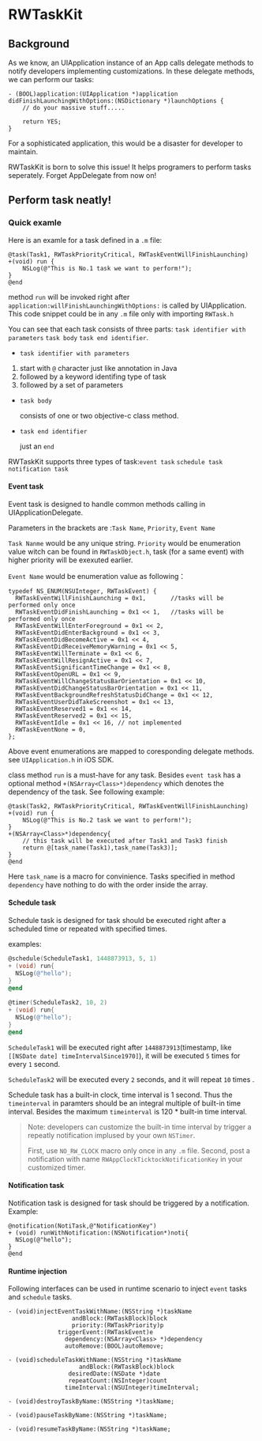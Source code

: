# RWTaskKit

## Background
As we know, an UIApplication instance of an App calls delegate methods to notify developers implementing customizations. In these delegate methods, we can perform our tasks:

```objc
- (BOOL)application:(UIApplication *)application didFinishLaunchingWithOptions:(NSDictionary *)launchOptions {
    // do your massive stuff.....
    
    return YES;
}
```

For a sophisticated application, this would be a disaster for developer to maintain. 

RWTaskKit is born to solve this issue! It helps programers to perform tasks seperately. Forget AppDelegate from now on!

## Perform task neatly!

### Quick examle
Here is an examle for a task defined in a `.m` file:

```objc
@task(Task1, RWTaskPriorityCritical, RWTaskEventWillFinishLaunching)
+(void) run {
    NSLog(@"This is No.1 task we want to perform!");
}
@end
```
method `run` will be invoked right after `application:willFinishLaunchingWithOptions:` is called by UIApplication.
This code snippet could be in any `.m` file only with importing `RWTask.h`

You can see that each task consists of three parts: `task identifier with parameters` `task body` `task end identifier`.
- `task identifier with parameters`

1. start with `@` character just like annotation in Java
2. followed by a keyword identifing type of task
3. followed by a set of parameters 

- `task body`

  consists of one or two objective-c class method. 

- `task end identifier`

  just an `end`

RWTaskKit supports three types of task:`event task` `schedule task` `notification task`

#### Event task
Event task is designed to handle common methods calling in UIApplicationDelegate. 

Parameters in the brackets are :`Task Name`, `Priority`, `Event Name`

`Task Nanme` would be any unique string.
`Priority` would be enumeration value witch can be found in `RWTaskObject.h`, task (for a same event) with higher priority will be exexuted earlier.

`Event Name` would be enumeration value as following：


```objc
typedef NS_ENUM(NSUInteger, RWTaskEvent) {
  RWTaskEventWillFinishLaunching = 0x1,       //tasks will be performed only once
  RWTaskEventDidFinishLaunching = 0x1 << 1,   //tasks will be performed only once
  RWTaskEventWillEnterForeground = 0x1 << 2,
  RWTaskEventDidEnterBackground = 0x1 << 3,
  RWTaskEventDidBecomeActive = 0x1 << 4,
  RWTaskEventDidReceiveMemoryWarning = 0x1 << 5,
  RWTaskEventWillTerminate = 0x1 << 6,
  RWTaskEventWillResignActive = 0x1 << 7,
  RWTaskEventSignificantTimeChange = 0x1 << 8,
  RWTaskEventOpenURL = 0x1 << 9,
  RWTaskEventWillChangeStatusBarOrientation = 0x1 << 10,
  RWTaskEventDidChangeStatusBarOrientation = 0x1 << 11,
  RWTaskEventBackgroundRefreshStatusDidChange = 0x1 << 12,
  RWTaskEventUserDidTakeScreenshot = 0x1 << 13,
  RWTaskEventReserved1 = 0x1 << 14,
  RWTaskEventReserved2 = 0x1 << 15,
  RWTaskEventIdle = 0x1 << 16, // not implemented
  RWTaskEventNone = 0,
};
```
Above event enumerations are mapped to coresponding delegate methods. see `UIApplication.h` in iOS SDK.

class method `run` is a must-have for any task.  Besides `event task` has a optional method `+(NSArray<Class>*)dependency` which denotes the dependency of the task. See following example:

```objc
@task(Task2, RWTaskPriorityCritical, RWTaskEventWillFinishLaunching)
+(void) run {
    NSLog(@"This is No.2 task we want to perform!");
}
+(NSArray<Class>*)dependency{
  	// this task will be executed after Task1 and Task3 finish
	return @[task_name(Task1),task_name(Task3)];    
}
@end
```

Here `task_name` is a macro for convinience. Tasks specified in  method `dependency` have nothing to do with the order inside the array. 



#### Schedule task

Schedule task is designed for task should be executed right after a scheduled time or repeated with specified times.

examples:

```objective-c
@schedule(ScheduleTask1, 1448873913, 5, 1)
+ (void) run{
  NSLog(@"hello");
}
@end
 
@timer(ScheduleTask2, 10, 2)
+ (void) run{
  NSLog(@"hello");
}
@end
```

`ScheduleTask1` will be executed right after `1448873913`(timestamp, like `[[NSDate date] timeIntervalSince1970]`), it will be executed `5` times for every `1` second.

`ScheduleTask2` will be executed every `2` seconds, and it will repeat `10` times .

Schedule task has a built-in clock, time interval is 1 second. Thus the `timeinterval` in paramters should be an integral multiple of built-in time interval. Besides the maximum `timeinterval` is 120 * built-in time interval.

> Note: developers can customize the built-in time interval by trigger a repeatly notification implused by your own `NSTimer`.
>
> First, use `NO_RW_CLOCK` macro only once in any `.m` file. Second, post a notification with name `RWAppClockTicktockNotificationKey` in your customized timer.

#### Notification task

Notification task is designed for task should be triggered by a notification. Example:

```objc
@notification(NotiTask,@"NotificationKey")
+ (void) runWithNotification:(NSNotification*)noti{
  NSLog(@"hello");
}
@end
```


#### Runtime injection
Following interfaces can be used in runtime scenario to inject `event` tasks and `schedule` tasks.

```objc
- (void)injectEventTaskWithName:(NSString *)taskName
                  andBlock:(RWTaskBlock)block
                  priority:(RWTaskPriority)p
              triggerEvent:(RWTaskEvent)e
                dependency:(NSArray<Class> *)dependency
                autoRemove:(BOOL)autoRemove;
		
- (void)scheduleTaskWithName:(NSString *)taskName
                    andBlock:(RWTaskBlock)block
                 desiredDate:(NSDate *)date
                 repeatCount:(NSInteger)count
                timeInterval:(NSUInteger)timeInterval;

- (void)destroyTaskByName:(NSString *)taskName;

- (void)pauseTaskByName:(NSString *)taskName;

- (void)resumeTaskByName:(NSString *)taskName;

```




